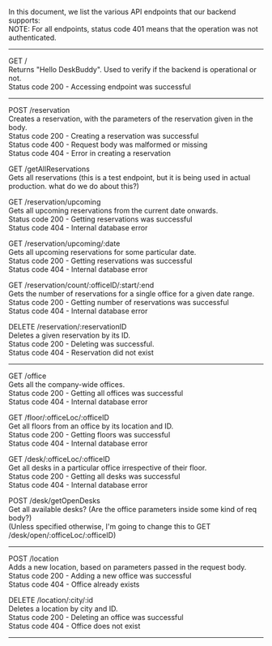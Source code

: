 In this document, we list the various API endpoints that our backend supports:<br/>
NOTE: For all endpoints, status code 401 means that the operation was not authenticated.<br/>

------------------------------------------------------------------------------------

GET /<br/>
Returns "Hello DeskBuddy". Used to verify if the backend is operational or not.<br/>
Status code 200 - Accessing endpoint was successful<br/>

------------------------------------------------------------------------------------

POST /reservation<br/>
Creates a reservation, with the parameters of the reservation given in the body.<br/>
Status code 200 - Creating a reservation was successful<br/>
Status code 400 - Request body was malformed or missing<br/>
Status code 404 - Error in creating a reservation<br/>

GET /getAllReservations<br/>
Gets all reservations (this is a test endpoint, but it is being used in actual production. what do we do about this?)<br/>

GET /reservation/upcoming<br/>
Gets all upcoming reservations from the current date onwards.<br/>
Status code 200 - Getting reservations was successful<br/>
Status code 404 - Internal database error<br/>

GET /reservation/upcoming/:date<br/>
Gets all upcoming reservations for some particular date.<br/>
Status code 200 - Getting reservations was successful<br/>
Status code 404 - Internal database error<br/>

GET /reservation/count/:officeID/:start/:end<br/>
Gets the number of reservations for a single office for a given date range.<br/>
Status code 200 - Getting number of reservations was successful<br/>
Status code 404 - Internal database error<br/>

DELETE /reservation/:reservationID<br/>
Deletes a given reservation by its ID.<br/>
Status code 200 - Deleting was successful.<br/>
Status code 404 - Reservation did not exist<br/>

------------------------------------------------------------------------------------

GET /office<br/>
Gets all the company-wide offices.<br/>
Status code 200 - Getting all offices was successful<br/>
Status code 404 - Internal database error<br/>

GET /floor/:officeLoc/:officeID<br/>
Get all floors from an office by its location and ID.<br/>
Status code 200 - Getting floors was successful<br/>
Status code 404 - Internal database error<br/>

GET /desk/:officeLoc/:officeID<br/>
Get all desks in a particular office irrespective of their floor.<br/>
Status code 200 - Getting all desks was successful<br/>
Status code 404 - Internal database error<br/>

POST /desk/getOpenDesks<br/>
Get all available desks? (Are the office parameters inside some kind of req body?)<br/>
(Unless specified otherwise, I'm going to change this to GET /desk/open/:officeLoc/:officeID)<br/>

------------------------------------------------------------------------------------

POST /location<br/>
Adds a new location, based on parameters passed in the request body.<br/>
Status code 200 - Adding a new office was successful<br/>
Status code 404 - Office already exists<br/>

DELETE /location/:city/:id<br/>
Deletes a location by city and ID.<br/>
Status code 200 - Deleting an office was successful<br/>
Status code 404 - Office does not exist<br/>

------------------------------------------------------------------------------------